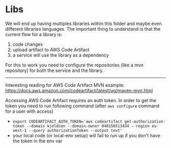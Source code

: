 # Libs

We will end up having multiples libraries within this folder and maybe even different libraries languages. The important thing to understand is that the current flow for a library is: 
1. code changes
2. upload artifact to AWS Code Artifact
3. a service will use the library as a dependency 

For this to work you need to configure the repositories (like a mvn repository) for both the service and the library.

---

Interesting reading for AWS Code Artifact MVN example: https://docs.aws.amazon.com/codeartifact/latest/ug/maven-mvn.html

Accessing AWS Code Artifact requires an auth token. In order to get the token you need to run following command (after `aws configure` command for a user with access)  
- `export CODEARTIFACT_AUTH_TOKEN='aws codeartifact get-authorization-token --domain kjeldsen --domain-owner 040156513434 --region eu-west-1 --query authorizationToken --output text'`
- your local code (or local-env setup) will fail to run up if you don't have the token in the env var
